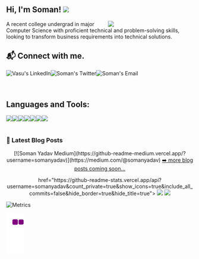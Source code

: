 <h2> Hi, I'm Soman! <img src="https://media.giphy.com/media/3ohhwMDyS6rv3sB8yI/giphy.gif" width="75"> </h2>

<img align='right' src="https://media.giphy.com/media/5SBHHslw9yXEy4tmvf/giphy.gif" width="230">


A recent college undergrad in major Computer Science with proficient technical and problem-solving skills, looking to transform business requirements into technical solutions.<br>

<h2> 📬 Connect with me. </h2>

<a href="https://www.linkedin.com/in/somanyadav/">
  <img align="left" alt="Vasu's LinkedIn" src="https://img.icons8.com/doodle/46/000000/linkedin--v2.png"/>
</a>

<a href="https://twitter.com/therealsoman">
  <img align="left" alt="Soman's Twitter" src="https://img.icons8.com/doodle/48/000000/twitter.png"/>
</a>

<a href="mailto:somanyadavofficial@gmail.com">
  <img align="left" alt="Soman's Email" src="https://img.icons8.com/dusk/48/000000/gmail-login.png"/>
</a>

<br>
<br>
<br>

<h2> Languages and Tools: </h2>

<img align="left" src="https://img.shields.io/badge/python%20-%2314354C.svg?&style=for-the-badge&logo=python&logoColor=white"/>
<img align="left" src="https://img.shields.io/badge/html5%20-%23E34F26.svg?&style=for-the-badge&logo=html5&logoColor=white"/>
<img align="left" src="https://img.shields.io/badge/css3%20-%231572B6.svg?&style=for-the-badge&logo=css3&logoColor=white"/>
<img align="left" src="https://img.shields.io/badge/javascript%20-%23323330.svg?&style=for-the-badge&logo=javascript&logoColor=%23F7DF1E"/>
<img align="left" src="https://img.shields.io/badge/dart-%230175C2.svg?&style=for-the-badge&logo=dart&logoColor=white"/>
<img align="left" src="https://img.shields.io/badge/Flutter%20-%2302569B.svg?&style=for-the-badge&logo=Flutter&logoColor=white"/>
<img align="left" src="https://img.shields.io/badge/Ubuntu-E95420?style=for-the-badge&logo=ubuntu&logoColor=white"/>

<br>
<br>

### 📕 Latest Blog Posts
<p align="center">
  <a>
[![Soman Yadav Medium](https://github-readme-medium.vercel.app/?username=somanyadav)](https://medium.com/@somanyadav)
</a>
<a href="https://soman-yadav.github.io/soman/"> ➡️ more blog posts coming soon...</a>
</p>

<p align="center">
 href="https://github-readme-stats.vercel.app/api?username=somanyadav&count_private=true&show_icons=true&include_all_commits=false&hide_border=true&hide_title=true">
  <img width="48%"  src="https://github-readme-stats.vercel.app/api?username=somanyadav&count_private=true&show_icons=true&include_all_commits=false&hide_border=true&hide_title=true" />
</a>
<a href="https://github-readme-streak-stats.herokuapp.com/?user=somanyadav&hide_border=true">
  <img width="48%"  src="https://github-readme-streak-stats.herokuapp.com/?user=somanyadav&hide_border=true" />
</a>
</p>



![Metrics](https://metrics.lecoq.io/somanyadav?template=classic&isocalendar=1&isocalendar.duration=half-year&config.timezone=Asia%2FCalcutta)

![snake gif](https://github.com/somanyadav/somanyadav/blob/output/github-contribution-grid-snake.gif)



